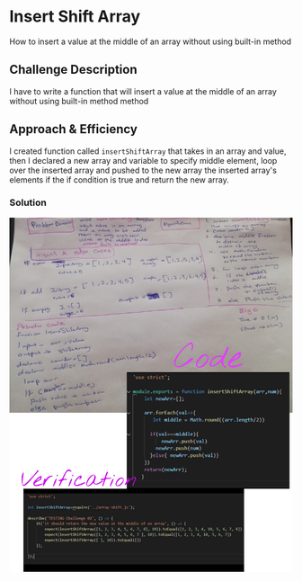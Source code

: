 # Insert Shift Array
How to insert a value at the middle of an array without using built-in method

## Challenge Description
I have to write a function that will insert a value at the middle of an array without using  built-in method method

## Approach & Efficiency
I created function called `insertShiftArray` that takes in an array and value, then I declared a new array and variable to specify middle element, loop over the inserted array and pushed to the new array the inserted array's elements if the if condition is true and return the new array.




### Solution
![reverse](/img/ddd.jpg)
